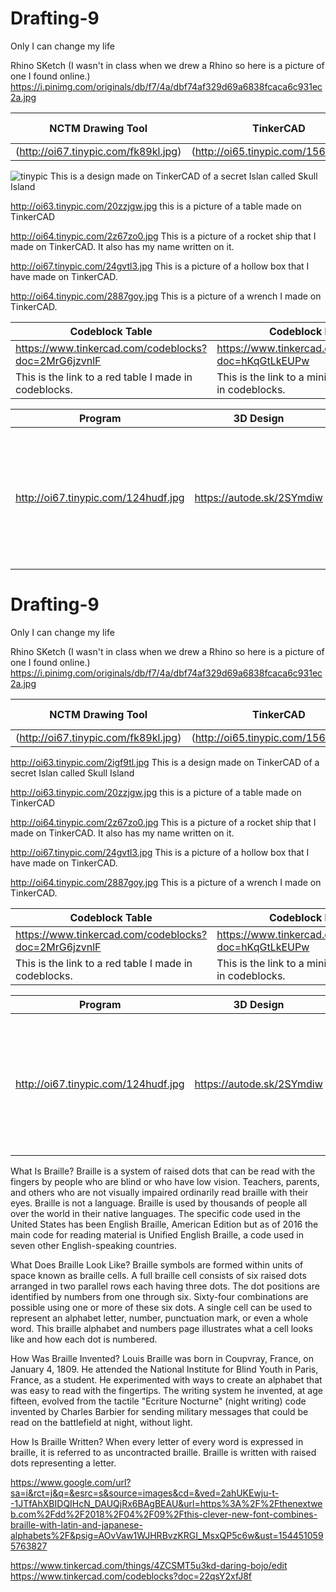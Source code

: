 # Drafting-9
Only I can change my life

Rhino SKetch (I wasn't in class when we drew a Rhino so here is a picture of one I found online.)
https://i.pinimg.com/originals/db/f7/4a/dbf74af329d69a6838fcaca6c931ec2a.jpg


| NCTM Drawing Tool  | TinkerCAD | TinkerCAD Codeblocks |
| ------------- | ------------- | ---------------------
| (http://oi67.tinypic.com/fk89kl.jpg) | (http://oi65.tinypic.com/156s1lz.jpg) |  |


![tinypic](http://oi63.tinypic.com/2igf9tl.jpg)
This is a design made on TinkerCAD of a secret Islan called Skull Island




http://oi63.tinypic.com/20zzjgw.jpg
this is a picture of a table made on TinkerCAD




http://oi64.tinypic.com/2z67zo0.jpg
This is a picture of a rocket ship that I made on TinkerCAD. It also has my name written on it.




http://oi67.tinypic.com/24gvtl3.jpg
This is a picture of a hollow box that I have made on TinkerCAD.




http://oi64.tinypic.com/2887goy.jpg
This is a picture of a wrench I made on TinkerCAD.


| Codeblock Table | Codeblock House |
| ------------- | ------------- | 
| https://www.tinkercad.com/codeblocks?doc=2MrG6jzvnlF | https://www.tinkercad.com/codeblocks?doc=hKqGtLkEUPw |
| This is the link to a red table I made in codeblocks.| This is the link to a mini housem I made in codeblocks. |



| Program | 3D Design | Description |
| ------------- | ------------- | ---------------------
| http://oi67.tinypic.com/124hudf.jpg |  https://autode.sk/2SYmdiw | This is a picture of a cup. If you press the link it will redirect you to Auto Desk Viewer. I made it on TinkerCAD. |




# Drafting-9
Only I can change my life

Rhino SKetch (I wasn't in class when we drew a Rhino so here is a picture of one I found online.)
https://i.pinimg.com/originals/db/f7/4a/dbf74af329d69a6838fcaca6c931ec2a.jpg


| NCTM Drawing Tool  | TinkerCAD | TinkerCAD Codeblocks |
| ------------- | ------------- | ---------------------
| (http://oi67.tinypic.com/fk89kl.jpg) | (http://oi65.tinypic.com/156s1lz.jpg) |  |


http://oi63.tinypic.com/2igf9tl.jpg
This is a design made on TinkerCAD of a secret Islan called Skull Island




http://oi63.tinypic.com/20zzjgw.jpg
this is a picture of a table made on TinkerCAD




http://oi64.tinypic.com/2z67zo0.jpg
This is a picture of a rocket ship that I made on TinkerCAD. It also has my name written on it.




http://oi67.tinypic.com/24gvtl3.jpg
This is a picture of a hollow box that I have made on TinkerCAD.




http://oi64.tinypic.com/2887goy.jpg
This is a picture of a wrench I made on TinkerCAD.


| Codeblock Table | Codeblock House |
| ------------- | ------------- | 
| https://www.tinkercad.com/codeblocks?doc=2MrG6jzvnlF | https://www.tinkercad.com/codeblocks?doc=hKqGtLkEUPw |
| This is the link to a red table I made in codeblocks.| This is the link to a mini housem I made in codeblocks. |



| Program | 3D Design | Description |
| ------------- | ------------- | ---------------------
| http://oi67.tinypic.com/124hudf.jpg |  https://autode.sk/2SYmdiw | This is a picture of a cup. If you press the link it will redirect you to Auto Desk Viewer. I made it on TinkerCAD. |



What Is Braille?
Braille is a system of raised dots that can be read with the fingers by people who are blind or who have low vision. Teachers, parents, and others who are not visually impaired ordinarily read braille with their eyes. Braille is not a language. Braille is used by thousands of people all over the world in their native languages.
The specific code used in the United States has been English Braille, American Edition but as of 2016 the main code for reading material is Unified English Braille, a code used in seven other English-speaking countries.




What Does Braille Look Like?
Braille symbols are formed within units of space known as braille cells. A full braille cell consists of six raised dots arranged in two parallel rows each having three dots. The dot positions are identified by numbers from one through six. Sixty-four combinations are possible using one or more of these six dots. A single cell can be used to represent an alphabet letter, number, punctuation mark, or even a whole word. This braille alphabet and numbers page illustrates what a cell looks like and how each dot is numbered.





How Was Braille Invented?
Louis Braille was born in Coupvray, France, on January 4, 1809. He attended the National Institute for Blind Youth in Paris, France, as a student. He experimented with ways to create an alphabet that was easy to read with the fingertips. The writing system he invented, at age fifteen, evolved from the tactile "Ecriture Nocturne" (night writing) code invented by Charles Barbier for sending military messages that could be read on the battlefield at night, without light. 





How Is Braille Written?
When every letter of every word is expressed in braille, it is referred to as uncontracted braille. Braille is written with raised dots representing a letter.


https://www.google.com/url?sa=i&rct=j&q=&esrc=s&source=images&cd=&ved=2ahUKEwju-t--1JTfAhXBIDQIHcN_DAUQjRx6BAgBEAU&url=https%3A%2F%2Fthenextweb.com%2Fdd%2F2018%2F04%2F09%2Fthis-clever-new-font-combines-braille-with-latin-and-japanese-alphabets%2F&psig=AOvVaw1WJHRBvzKRGI_MsxQP5c6w&ust=1544510595763827


https://www.tinkercad.com/things/4ZCSMT5u3kd-daring-bojo/edit
https://www.tinkercad.com/codeblocks?doc=22qsY2xfJ8f
